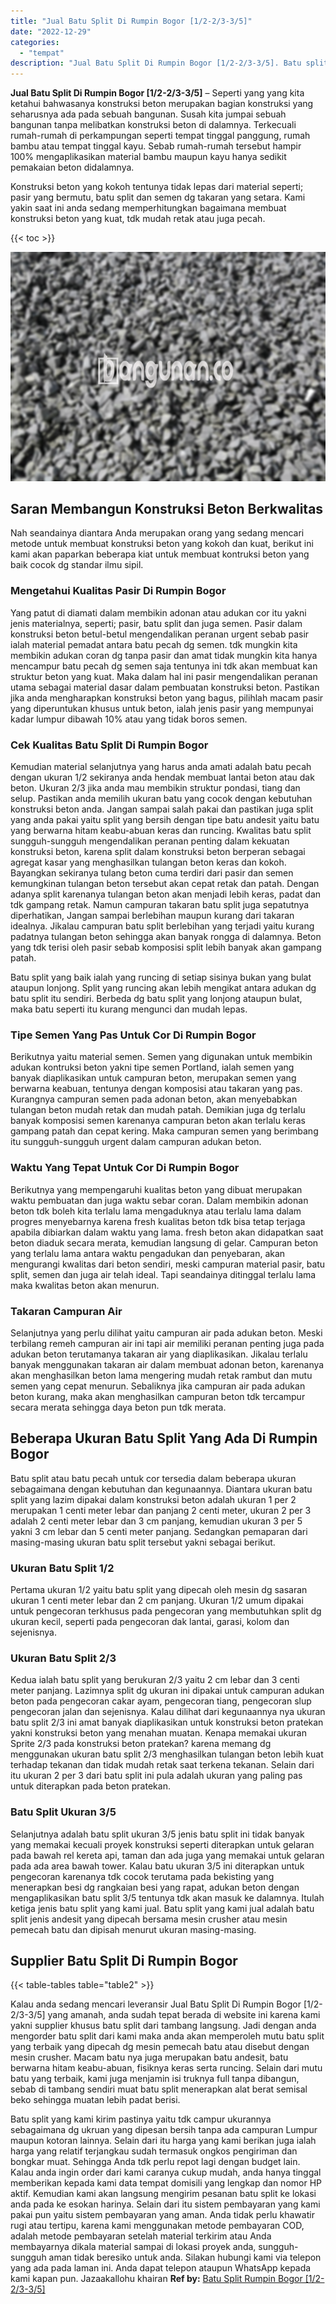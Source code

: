 ```yaml
---
title: "Jual Batu Split Di Rumpin Bogor [1/2-2/3-3/5]"
date: "2022-12-29"
categories: 
  - "tempat"
description: "Jual Batu Split Di Rumpin Bogor [1/2-2/3-3/5]. Batu split yang kami kirim pastinya yaitu tdk campur ukurannya sebagaimana dg ukruan yang dipesan bersih tanpa..."
---
```


**Jual Batu Split Di Rumpin Bogor \[1/2-2/3-3/5\]** – Seperti yang yang kita ketahui bahwasanya konstruksi beton merupakan bagian konstruksi yang seharusnya ada pada sebuah bangunan. Susah kita jumpai sebuah bangunan tanpa melibatkan konstruksi beton di dalamnya. Terkecuali rumah-rumah di perkampungan seperti tempat tinggal panggung, rumah bambu atau tempat tinggal kayu. Sebab rumah-rumah tersebut hampir 100% mengaplikasikan material bambu maupun kayu hanya sedikit pemakaian beton didalamnya.

Konstruksi beton yang kokoh tentunya tidak lepas dari material seperti; pasir yang bermutu, batu split dan semen dg takaran yang setara. Kami yakin saat ini anda sedang memperhitungkan bagaimana membuat konstruksi beton yang kuat, tdk mudah retak atau juga pecah.

{{< toc >}}

![Jual Batu Split Di Rumpin Bogor [1/2-2/3-3/5]](/images/jual-batu-split-43.png)

## Saran Membangun Konstruksi Beton Berkwalitas

Nah seandainya diantara Anda merupakan orang yang sedang mencari metode untuk membuat konstruksi beton yang kokoh dan kuat, berikut ini kami akan paparkan beberapa kiat untuk membuat kontruksi beton yang baik cocok dg standar ilmu sipil.

### Mengetahui Kualitas Pasir Di Rumpin Bogor

Yang patut di diamati dalam membikin adonan atau adukan cor itu yakni jenis materialnya, seperti; pasir, batu split dan juga semen. Pasir dalam konstruksi beton betul-betul mengendalikan peranan urgent sebab pasir ialah material pemadat antara batu pecah dg semen. tdk mungkin kita membikin adukan coran dg tanpa pasir dan amat tidak mungkin kita hanya mencampur batu pecah dg semen saja tentunya ini tdk akan membuat kan struktur beton yang kuat. Maka dalam hal ini pasir mengendalikan peranan utama sebagai material dasar dalam pembuatan konstruksi beton. Pastikan jika anda mengharapkan konstruksi beton yang bagus, pilihlah macam pasir yang diperuntukan khusus untuk beton, ialah jenis pasir yang mempunyai kadar lumpur dibawah 10% atau yang tidak boros semen.

### Cek Kualitas Batu Split Di Rumpin Bogor

Kemudian material selanjutnya yang harus anda amati adalah batu pecah dengan ukuran 1/2 sekiranya anda hendak membuat lantai beton atau dak beton. Ukuran 2/3 jika anda mau membikin struktur pondasi, tiang dan selup. Pastikan anda memilih ukuran batu yang cocok dengan kebutuhan konstruksi beton anda. Jangan sampai salah pakai dan pastikan juga split yang anda pakai yaitu split yang bersih dengan tipe batu andesit yaitu batu yang berwarna hitam keabu-abuan keras dan runcing. Kwalitas batu split sungguh-sungguh mengendalikan peranan penting dalam kekuatan konstruksi beton, karena split dalam konstruksi beton berperan sebagai agregat kasar yang menghasilkan tulangan beton keras dan kokoh. Bayangkan sekiranya tulang beton cuma terdiri dari pasir dan semen kemungkinan tulangan beton tersebut akan cepat retak dan patah. Dengan adanya split karenanya tulangan beton akan menjadi lebih keras, padat dan tdk gampang retak. Namun campuran takaran batu split juga sepatutnya diperhatikan, Jangan sampai berlebihan maupun kurang dari takaran idealnya. Jikalau campuran batu split berlebihan yang terjadi yaitu kurang padatnya tulangan beton sehingga akan banyak rongga di dalamnya. Beton yang tdk terisi oleh pasir sebab komposisi split lebih banyak akan gampang patah.

Batu split yang baik ialah yang runcing di setiap sisinya bukan yang bulat ataupun lonjong. Split yang runcing akan lebih mengikat antara adukan dg batu split itu sendiri. Berbeda dg batu split yang lonjong ataupun bulat, maka batu seperti itu kurang mengunci dan mudah lepas.

### Tipe Semen Yang Pas Untuk Cor Di Rumpin Bogor

Berikutnya yaitu material semen. Semen yang digunakan untuk membikin adukan kontruksi beton yakni tipe semen Portland, ialah semen yang banyak diaplikasikan untuk campuran beton, merupakan semen yang berwarna keabuan, tentunya dengan komposisi atau takaran yang pas. Kurangnya campuran semen pada adonan beton, akan menyebabkan tulangan beton mudah retak dan mudah patah. Demikian juga dg terlalu banyak komposisi semen karenanya campuran beton akan terlalu keras gampang patah dan cepat kering. Maka campuran semen yang berimbang itu sungguh-sungguh urgent dalam campuran adukan beton.

### Waktu Yang Tepat Untuk Cor Di Rumpin Bogor

Berikutnya yang mempengaruhi kualitas beton yang dibuat merupakan waktu pembuatan dan juga waktu sebar coran. Dalam membikin adonan beton tdk boleh kita terlalu lama mengaduknya atau terlalu lama dalam progres menyebarnya karena fresh kualitas beton tdk bisa tetap terjaga apabila dibiarkan dalam waktu yang lama. fresh beton akan didapatkan saat beton diaduk secara merata, kemudian langsung di gelar. Campuran beton yang terlalu lama antara waktu pengadukan dan penyebaran, akan mengurangi kwalitas dari beton sendiri, meski campuran material pasir, batu split, semen dan juga air telah ideal. Tapi seandainya ditinggal terlalu lama maka kwalitas beton akan menurun.

### Takaran Campuran Air

Selanjutnya yang perlu dilihat yaitu campuran air pada adukan beton. Meski terbilang remeh campuran air ini tapi air memiliki peranan penting juga pada adukan beton terutamanya takaran air yang diaplikasikan. Jikalau terlalu banyak menggunakan takaran air dalam membuat adonan beton, karenanya akan menghasilkan beton lama mengering mudah retak rambut dan mutu semen yang cepat menurun. Sebaliknya jika campuran air pada adukan beton kurang, maka akan menghasilkan campuran beton tdk tercampur secara merata sehingga daya beton pun tdk merata.

## Beberapa Ukuran Batu Split Yang Ada Di Rumpin Bogor

Batu split atau batu pecah untuk cor tersedia dalam beberapa ukuran sebagaimana dengan kebutuhan dan kegunaannya. Diantara ukuran batu split yang lazim dipakai dalam konstruksi beton adalah ukuran 1 per 2 merupakan 1 centi meter lebar dan panjang 2 centi meter, ukuran 2 per 3 adalah 2 centi meter lebar dan 3 cm panjang, kemudian ukuran 3 per 5 yakni 3 cm lebar dan 5 centi meter panjang. Sedangkan pemaparan dari masing-masing ukuran batu split tersebut yakni sebagai berikut.

### Ukuran Batu Split 1/2

Pertama ukuran 1/2 yaitu batu split yang dipecah oleh mesin dg sasaran ukuran 1 centi meter lebar dan 2 cm panjang. Ukuran 1/2 umum dipakai untuk pengecoran terkhusus pada pengecoran yang membutuhkan split dg ukuran kecil, seperti pada pengecoran dak lantai, garasi, kolom dan sejenisnya.

### Ukuran Batu Split 2/3

Kedua ialah batu split yang berukuran 2/3 yaitu 2 cm lebar dan 3 centi meter panjang. Lazimnya split dg ukuran ini dipakai untuk campuran adukan beton pada pengecoran cakar ayam, pengecoran tiang, pengecoran slup pengecoran jalan dan sejenisnya. Kalau dilihat dari kegunaannya nya ukuran batu split 2/3 ini amat banyak diaplikasikan untuk konstruksi beton pratekan yakni konstruksi beton yang menahan muatan. Kenapa memakai ukuran Sprite 2/3 pada konstruksi beton pratekan? karena memang dg menggunakan ukuran batu split 2/3 menghasilkan tulangan beton lebih kuat terhadap tekanan dan tidak mudah retak saat terkena tekanan. Selain dari itu ukuran 2 per 3 dari batu split ini pula adalah ukuran yang paling pas untuk diterapkan pada beton pratekan.

### Batu Split Ukuran 3/5

Selanjutnya adalah batu split ukuran 3/5 jenis batu split ini tidak banyak yang memakai kecuali proyek konstruksi seperti diterapkan untuk gelaran pada bawah rel kereta api, taman dan ada juga yang memakai untuk gelaran pada ada area bawah tower. Kalau batu ukuran 3/5 ini diterapkan untuk pengecoran karenanya tdk cocok terutama pada bekisting yang menerapkan besi dg rangkaian besi yang rapat, adukan beton dengan mengaplikasikan batu split 3/5 tentunya tdk akan masuk ke dalamnya. Itulah ketiga jenis batu split yang kami jual. Batu split yang kami jual adalah batu split jenis andesit yang dipecah bersama mesin crusher atau mesin pemecah batu dan dipisah menurut ukuran masing-masing.

## Supplier Batu Split Di Rumpin Bogor

{{< table-tables table="table2" >}}

Kalau anda sedang mencari leveransir Jual Batu Split Di Rumpin Bogor \[1/2-2/3-3/5\] yang amanah, anda sudah tepat berada di website ini karena kami yakni supplier khusus batu split dari tambang langsung. Jadi dengan anda mengorder batu split dari kami maka anda akan memperoleh mutu batu split yang terbaik yang dipecah dg mesin pemecah batu atau disebut dengan mesin crusher. Macam batu nya juga merupakan batu andesit, batu berwarna hitam keabu-abuan, fisiknya keras serta runcing. Selain dari mutu batu yang terbaik, kami juga menjamin isi truknya full tanpa dibangun, sebab di tambang sendiri muat batu split menerapkan alat berat semisal beko sehingga muatan lebih padat berisi.

Batu split yang kami kirim pastinya yaitu tdk campur ukurannya sebagaimana dg ukruan yang dipesan bersih tanpa ada campuran Lumpur maupun kotoran lainnya. Selain dari itu harga yang kami berikan juga ialah harga yang relatif terjangkau sudah termasuk ongkos pengiriman dan bongkar muat. Sehingga Anda tdk perlu repot lagi dengan budget lain. Kalau anda ingin order dari kami caranya cukup mudah, anda hanya tinggal memberikan kepada kami data tempat domisili yang lengkap dan nomor HP aktif. Kemudian kami akan langsung mengirim pesanan batu split ke lokasi anda pada ke esokan harinya. Selain dari itu sistem pembayaran yang kami pakai pun yaitu sistem pembayaran yang aman. Anda tidak perlu khawatir rugi atau tertipu, karena kami menggunakan metode pembayaran COD, adalah metode pembayaran setelah material terkirim atau Anda membayarnya dikala material sampai di lokasi proyek anda, sungguh-sungguh aman tidak beresiko untuk anda. Silakan hubungi kami via telepon yang ada pada laman ini. Anda dapat telepon ataupun WhatsApp kepada kami kapan pun. Jazaakallohu khairan
**Ref by:** [Batu Split Rumpin Bogor [1/2-2/3-3/5]](https://id.wikipedia.org/wiki/Batu)
